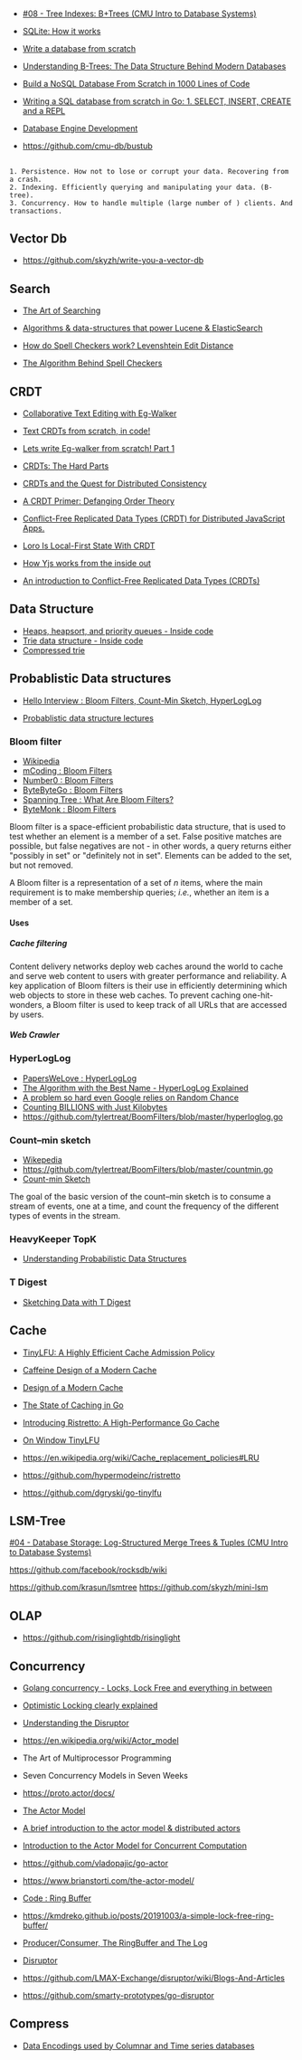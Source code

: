 #

* [#08 - Tree Indexes: B+Trees (CMU Intro to Database Systems)](https://www.youtube.com/watch?v=scUtG_6M_lU)
* [SQLite: How it works](https://www.youtube.com/watch?v=ZSKLA81tBis)
* [Write a database from scratch](https://www.youtube.com/playlist?list=PLWRwj01AnyEtjaw-ZnnAQWnVYPZF5WayV)

* [Understanding B-Trees: The Data Structure Behind Modern Databases](https://www.youtube.com/watch?v=K1a2Bk8NrYQ)

* [Build a NoSQL Database From Scratch in 1000 Lines of Code](https://medium.com/better-programming/build-a-nosql-database-from-the-scratch-in-1000-lines-of-code-8ed1c15ed924)
* [Writing a SQL database from scratch in Go: 1. SELECT, INSERT, CREATE and a REPL](https://notes.eatonphil.com/database-basics.html)

* [Database Engine Development](https://www.youtube.com/playlist?list=PLm7R-cUo29CXVu9a9TzBEwSQ9JPVGmISg)

* https://github.com/cmu-db/bustub

##

```
1. Persistence. How not to lose or corrupt your data. Recovering from a crash.
2. Indexing. Efficiently querying and manipulating your data. (B-tree).
3. Concurrency. How to handle multiple (large number of ) clients. And transactions.
```

## Vector Db

* https://github.com/skyzh/write-you-a-vector-db

## Search

* [The Art of Searching](https://www.youtube.com/watch?v=yst6VQ7Lwpo)
* [Algorithms & data-structures that power Lucene & ElasticSearch](https://www.youtube.com/watch?v=eQ-rXP-D80U)

* [How do Spell Checkers work? Levenshtein Edit Distance](https://www.youtube.com/watch?v=Cu7Tl7FGigQ)
* [The Algorithm Behind Spell Checkers](https://www.youtube.com/watch?v=d-Eq6x1yssU)

## CRDT

* [Collaborative Text Editing with Eg-Walker](https://www.youtube.com/watch?v=rjbEG7COj7o)
* [Text CRDTs from scratch, in code!](https://www.youtube.com/watch?v=_lQ2Q4Kzi1I)
* [Lets write Eg-walker from scratch! Part 1](https://www.youtube.com/watch?v=ggXka5TTsOs)

* [CRDTs: The Hard Parts](https://www.youtube.com/watch?v=x7drE24geUw)
* [CRDTs and the Quest for Distributed Consistency](https://www.youtube.com/watch?v=B5NULPSiOGw)
* [A CRDT Primer: Defanging Order Theory](https://www.youtube.com/watch?v=OOlnp2bZVRs)
* [Conflict-Free Replicated Data Types (CRDT) for Distributed JavaScript Apps.](https://www.youtube.com/watch?v=M8-WFTjZoA0)

* [Loro Is Local-First State With CRDT](https://www.youtube.com/watch?v=NB7HRfyufLk)
* [How Yjs works from the inside out](https://www.youtube.com/watch?v=0l5XgnQ6rB4)

* [An introduction to Conflict-Free Replicated Data Types (CRDTs)](https://www.youtube.com/watch?v=gZP2VUmH05A)

## Data Structure

* [Heaps, heapsort, and priority queues - Inside code](https://www.youtube.com/watch?v=pLIajuc31qk)
* [Trie data structure - Inside code](https://www.youtube.com/watch?v=qA8l8TAMyig)
* [Compressed trie](https://www.youtube.com/watch?v=qakGXuOW1S8)

## Probablistic Data structures

* [Hello Interview : Bloom Filters, Count-Min Sketch, HyperLogLog](https://www.youtube.com/watch?v=IgyU0iFIoqM)

* [Probablistic data structure lectures](https://www.youtube.com/playlist?list=PL2mpR0RYFQsAR5RyB54FyEE9vUiGtCSZM)

### Bloom filter 

* [Wikipedia](https://en.wikipedia.org/wiki/Bloom_filter)
* [mCoding : Bloom Filters](https://www.youtube.com/watch?v=qZNJTh2NEiU)
* [Number0 : Bloom Filters](https://www.youtube.com/watch?v=eCUm4U3WDpM)
* [ByteByteGo : Bloom Filters](https://www.youtube.com/watch?v=V3pzxngeLqw)
* [Spanning Tree : What Are Bloom Filters?](https://www.youtube.com/watch?v=kfFacplFY4Y)
* [ByteMonk : Bloom Filters](https://www.youtube.com/watch?v=GT0En1dGntY)

Bloom filter is a space-efficient probabilistic data structure, that is used to test whether an element is a member of a set. False positive matches are possible, but false negatives are not - in other words, a query returns either "possibly in set" or "definitely not in set". Elements can be added to the set, but not removed.

A Bloom filter is a representation of a set of _n_ items, where the main requirement is to make membership queries; _i.e._, whether an item is a member of a set.

#### Uses
##### Cache filtering
Content delivery networks deploy web caches around the world to cache and serve web content to users with greater performance and reliability. A key application of Bloom filters is their use in efficiently determining which web objects to store in these web caches. To prevent caching one-hit-wonders, a Bloom filter is used to keep track of all URLs that are accessed by users.
##### Web Crawler

### HyperLogLog

* [PapersWeLove : HyperLogLog](https://www.youtube.com/watch?v=y3fTaxA8PkU)
* [The Algorithm with the Best Name - HyperLogLog Explained](https://www.youtube.com/watch?v=2PlrMCiUN_s)
* [A problem so hard even Google relies on Random Chance](https://www.youtube.com/watch?v=lJYufx0bfpw)
* [Counting BILLIONS with Just Kilobytes](https://www.youtube.com/watch?v=f69hh3KgFEk)
* https://github.com/tylertreat/BoomFilters/blob/master/hyperloglog.go

### Count–min sketch

* [Wikepedia](https://en.wikipedia.org/wiki/Count%E2%80%93min_sketch)
* https://github.com/tylertreat/BoomFilters/blob/master/countmin.go
* [Count-min Sketch](https://www.youtube.com/watch?v=Okdjn7o4q8E)

The goal of the basic version of the count–min sketch is to consume a stream of events, one at a time, and count the frequency of the different types of events in the stream.

### HeavyKeeper TopK

* [Understanding Probabilistic Data Structures](https://www.youtube.com/watch?v=2Dzc7fxA0us)

### T Digest

* [Sketching Data with T Digest](https://www.youtube.com/watch?v=ETUYhEZRtWE)

## Cache

* [TinyLFU: A Highly Efficient Cache Admission Policy](https://dgraph.io/blog/refs/TinyLFU%20-%20A%20Highly%20Efficient%20Cache%20Admission%20Policy.pdf)

* [Caffeine Design of a Modern Cache](https://docs.google.com/presentation/d/1NlDxyXsUG1qlVHMl4vsUUBQfAJ2c2NsFPNPr2qymIBs/edit#slide=id.p)
* [Design of a Modern Cache](https://highscalability.com/design-of-a-modern-cache/)
* [The State of Caching in Go](https://dgraph.io/blog/post/caching-in-go/)
* [Introducing Ristretto: A High-Performance Go Cache](https://dgraph.io/blog/post/introducing-ristretto-high-perf-go-cache/)
* [On Window TinyLFU](https://9vx.org/post/on-window-tinylfu/)

* https://en.wikipedia.org/wiki/Cache_replacement_policies#LRU

* https://github.com/hypermodeinc/ristretto
* https://github.com/dgryski/go-tinylfu

## LSM-Tree

[#04 - Database Storage: Log-Structured Merge Trees & Tuples (CMU Intro to Database Systems)](https://www.youtube.com/watch?v=IHtVWGhG0Xg&t=1372s)

https://github.com/facebook/rocksdb/wiki

https://github.com/krasun/lsmtree
https://github.com/skyzh/mini-lsm

## OLAP

* https://github.com/risinglightdb/risinglight

## Concurrency

* [Golang concurrency - Locks, Lock Free and everything in between](https://www.youtube.com/watch?v=gNQ6j2Y2HFs)
* [Optimistic Locking clearly explained](https://www.youtube.com/watch?v=d41JuPT_Wls)
* [Understanding the Disruptor](https://www.youtube.com/watch?v=DCdGlxBbKU4)

* https://en.wikipedia.org/wiki/Actor_model

* The Art of Multiprocessor Programming
* Seven Concurrency Models in Seven Weeks

* https://proto.actor/docs/

* [The Actor Model](https://www.youtube.com/watch?v=7erJ1DV_Tlo)
* [A brief introduction to the actor model & distributed actors](https://www.youtube.com/watch?v=YTQeJegJnbo)
* [Introduction to the Actor Model for Concurrent Computation](https://www.youtube.com/watch?v=lPTqcecwkJg)

* https://github.com/vladopajic/go-actor

* https://www.brianstorti.com/the-actor-model/

* [Code : Ring Buffer](https://www.youtube.com/watch?v=KyreJSKEagg)
* https://kmdreko.github.io/posts/20191003/a-simple-lock-free-ring-buffer/

* [Producer/Consumer, The RingBuffer and The Log](https://www.youtube.com/watch?v=uqSeuGQhnf0)

* [Disruptor](https://lmax-exchange.github.io/disruptor/files/Disruptor-1.0.pdf)
* https://github.com/LMAX-Exchange/disruptor/wiki/Blogs-And-Articles

* https://github.com/smarty-prototypes/go-disruptor

## Compress

* [Data Encodings used by Columnar and Time series databases](https://www.youtube.com/watch?v=wUO2snhiosk)
